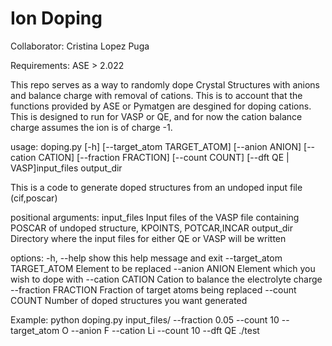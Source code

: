 # Ion Doping

Collaborator: Cristina Lopez Puga

Requirements: ASE > 2.022

This repo serves as a way to randomly dope Crystal Structures with anions and balance charge with removal of cations. This is to account that the functions provided by ASE or Pymatgen are desgined for doping cations. This is designed to run for VASP or QE, and for now the cation balance charge assumes the ion is of charge -1. 

usage: doping.py [-h] [--target_atom TARGET_ATOM] [--anion ANION] [--cation CATION] [--fraction FRACTION] [--count COUNT] [--dft QE | VASP]input_files output_dir

This is a code to generate doped structures from an undoped input file (cif,poscar)

positional arguments:
  input_files           Input files of the VASP file containing POSCAR of undoped structure, KPOINTS, POTCAR,INCAR
  output_dir            Directory where the input files for either QE or VASP will be written

options:
  -h, --help            show this help message and exit
  --target_atom TARGET_ATOM
                        Element to be replaced
  --anion ANION         Element which you wish to dope with
  --cation CATION       Cation to balance the electrolyte charge
  --fraction FRACTION   Fraction of target atoms being replaced
  --count COUNT         Number of doped structures you want generated


Example: 
 python doping.py input_files/ --fraction 0.05 --count 10 --target_atom O --anion F --cation Li --count 10 --dft QE ./test 
